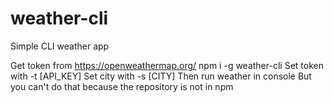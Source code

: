 # weather-cli
Simple CLI weather app

Get token from https://openweathermap.org/
npm i -g weather-cli
Set token with -t [API_KEY]
Set city with -s [CITY]
Then run weather in console
But you can't do that because the repository is not in npm
